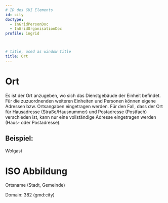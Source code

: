 ```yaml
---
# ID des GUI Elements
id: city
docType: 
  - InGridPersonDoc
  - InGridOrganisationDoc
profile: ingrid



# title, used as window title
title: Ort
---
```


# Ort

Es ist der Ort anzugeben, wo sich das Dienstgebäude der Einheit befindet. Für die zuzuordnenden weiteren Einheiten und Personen können eigene Adressen bzw. Ortsangaben eingetragen werden. Für den Fall, dass der Ort für Hausadresse (Straße/Hausnummer) und Postadresse (Postfach) verschieden ist, kann nur eine vollständige Adresse eingetragen werden (Haus- oder Postadresse).

## Beispiel:

Wolgast

# ISO Abbildung

Ortsname (Stadt, Gemeinde)

Domain: 382 (gmd:city)
